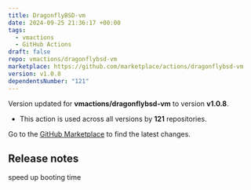 ```yaml
---
title: DragonflyBSD-vm
date: 2024-09-25 21:36:17 +00:00
tags:
  - vmactions
  - GitHub Actions
draft: false
repo: vmactions/dragonflybsd-vm
marketplace: https://github.com/marketplace/actions/dragonflybsd-vm
version: v1.0.8
dependentsNumber: "121"
---
```



Version updated for **vmactions/dragonflybsd-vm** to version **v1.0.8**.
- This action is used across all versions by **121** repositories.

Go to the [GitHub Marketplace](https://github.com/marketplace/actions/dragonflybsd-vm) to find the latest changes.

## Release notes

speed up booting time
